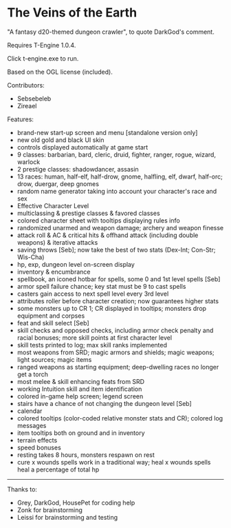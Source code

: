 The Veins of the Earth
=========

"A fantasy d20-themed dungeon crawler", to quote DarkGod's comment.

Requires T-Engine 1.0.4.

Click t-engine.exe to run.

Based on the OGL license (included).

Contributors:
- Sebsebeleb
- Zireael

Features:
- brand-new start-up screen and menu [standalone version only]
- new old gold and black UI skin
- controls displayed automatically at game start
- 9 classes: barbarian, bard, cleric, druid, fighter, ranger, rogue, wizard, warlock
- 2 prestige classes: shadowdancer, assasin
- 13 races: human, half-elf, half-drow, gnome, halfling, elf, dwarf, half-orc; drow, duergar, deep gnomes
- random name generator taking into account your character's race and sex
- Effective Character Level
- multiclassing & prestige classes & favored classes
- colored character sheet with tooltips displaying rules info
- randomized unarmed and weapon damage; archery and weapon finesse
- attack roll & AC & critical hits & offhand attack (including double weapons) & iterative attacks
- saving throws [Seb]; now take the best of two stats (Dex-Int; Con-Str; Wis-Cha)
- hp, exp, dungeon level on-screen display
- inventory & encumbrance
- spellbook, an iconed hotbar for spells, some 0 and 1st level spells [Seb]
- armor spell failure chance; key stat must be 9 to cast spells
- casters gain access to next spell level every 3rd level
- attributes roller before character creation; now guarantees higher stats
- some monsters up to CR 1; CR displayed in tooltips; monsters drop equipment and corpses
- feat and skill select [Seb]
- skill checks and opposed checks, including armor check penalty and racial bonuses; more skill points at first character level
- skill tests printed to log; max skill ranks implemented
- most weapons from SRD; magic armors and shields; magic weapons; light sources; magic items
- ranged weapons as starting equipment; deep-dwelling races no longer get a torch
- most melee & skill enhancing feats from SRD
- working Intuition skill and item identification
- colored in-game help screen; legend screen
- stairs have a chance of not changing the dungeon level [Seb]
- calendar
- colored tooltips (color-coded relative monster stats and CR); colored log messages
- item tooltips both on ground and in inventory
- terrain effects
- speed bonuses
- resting takes 8 hours, monsters respawn on rest
- cure x wounds spells work in a traditional way; heal x wounds spells heal a percentage of total hp


***
Thanks to:
- Grey, DarkGod, HousePet for coding help
- Zonk for brainstorming
- Leissi for brainstorming and testing

